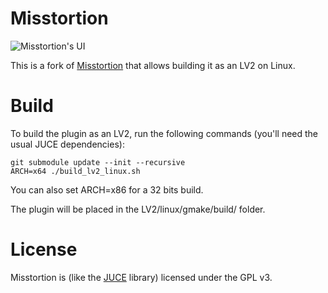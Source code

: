 # Misstortion

![Misstortion's UI](https://raw.githubusercontent.com/pdesaulniers/misstortion1/master/Misstortion.png "Misstortion's UI")

This is a fork of [Misstortion](https://github.com/nimbletools/misstortion) that allows building it as an LV2 on Linux.

# Build

To build the plugin as an LV2, run the following commands (you'll need the usual JUCE dependencies):

```
git submodule update --init --recursive
ARCH=x64 ./build_lv2_linux.sh
```

You can also set ARCH=x86 for a 32 bits build.

The plugin will be placed in the LV2/linux/gmake/build/ folder.

# License

Misstortion is (like the [JUCE](https://juce.com/) library) licensed under the GPL v3.
